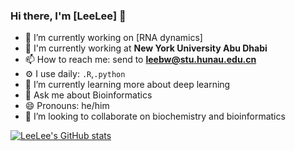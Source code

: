 ### Hi there, I'm [LeeLee] 👋

- 🔭 I’m currently working on [RNA dynamics]
- 🏢 I'm currently working at **New York University Abu Dhabi**
- 📫 How to reach me: send to **leebw@stu.hunau.edu.cn**
- ⚙️ I use daily: `.R`,`.python`
- 🌱 I’m currently learning more about deep learning
- 💬 Ask me about Bioinformatics
- 😄 Pronouns: he/him
- 👯 I’m looking to collaborate on biochemistry and bioinformatics


<!--
- ⚡ Fun fact: 
- 🤔 I’m looking for help with
- ⚡ Fun fact:
-->

[![LeeLee's GitHub stats](https://github-readme-stats.vercel.app/api?username=lbwfff)](https://github.com/anuraghazra/github-readme-stats)
